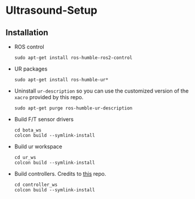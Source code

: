 # Ultrasound-Setup

## Installation
- ROS control
  ```
  sudo apt-get install ros-humble-ros2-control
  ```
- UR packages
  ```
  sudo apt-get install ros-humble-ur*
  ```
- Uninstall `ur-description` so you can use the customized version of the `xacro` provided by this repo.
  ```
  sudo apt-get purge ros-humble-ur-description
  ```
- Build F/T sensor drivers
  ```
  cd bota_ws
  colcon build --symlink-install
  ```
- Build ur workspace
  ```
  cd ur_ws
  colcon build --symlink-install
  ```
- Build controllers. Credits to [this](https://github.com/fzi-forschungszentrum-informatik/cartesian_controllers) repo.
  ```
  cd controller_ws
  colcon build --symlink-install
  ```